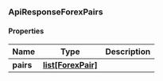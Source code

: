 

[//]: # (CLASS:ApiResponseForexPairs)

[//]: # (KIND:object)

### ApiResponseForexPairs

#### Properties

[//]: # (START_DEFINITION)

Name | Type | Description
------------ | ------------- | -------------
**pairs** | [**list[ForexPair]**](ForexPair.md) |  &nbsp;

[//]: # (END_DEFINITION)


[//]: # (CONTAINED_CLASS:ForexPair)



